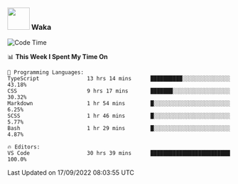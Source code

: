 ### <img src="https://media.giphy.com/media/VgCDAzcKvsR6OM0uWg/giphy.gif" width="50"> Waka

  <!--START_SECTION:waka-->
![Code Time](http://img.shields.io/badge/Code%20Time-875%20hrs%2019%20mins-blue)

📊 **This Week I Spent My Time On** 

```text
💬 Programming Languages: 
TypeScript               13 hrs 14 mins      ██████████░░░░░░░░░░░░░░░   43.18% 
CSS                      9 hrs 17 mins       ███████░░░░░░░░░░░░░░░░░░   30.32% 
Markdown                 1 hr 54 mins        █░░░░░░░░░░░░░░░░░░░░░░░░   6.25% 
SCSS                     1 hr 46 mins        █░░░░░░░░░░░░░░░░░░░░░░░░   5.77% 
Bash                     1 hr 29 mins        █░░░░░░░░░░░░░░░░░░░░░░░░   4.87%

🔥 Editors: 
VS Code                  30 hrs 39 mins      █████████████████████████   100.0%

```


 Last Updated on 17/09/2022 08:03:55 UTC
<!--END_SECTION:waka-->
